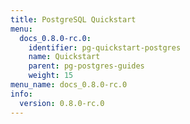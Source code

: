 ```yaml
---
title: PostgreSQL Quickstart
menu:
  docs_0.8.0-rc.0:
    identifier: pg-quickstart-postgres
    name: Quickstart
    parent: pg-postgres-guides
    weight: 15
menu_name: docs_0.8.0-rc.0
info:
  version: 0.8.0-rc.0
---
```


